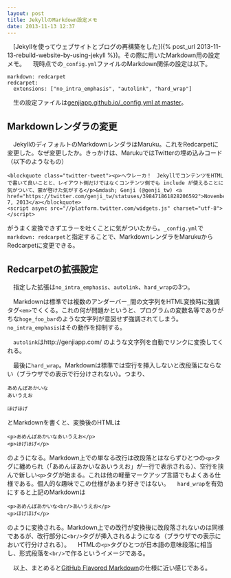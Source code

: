 ```yaml
---
layout: post
title: JekyllのMarkdown設定メモ
date: 2013-11-13 12:37
---
```

　[Jekyllを使ってウェブサイトとブログの再構築をした]({% post_url 2013-11-13-rebuild-website-by-using-jekyll %})。その際に用いたMarkdown用の設定メモ。
　現時点での`_config.yml`ファイルのMarkdown関係の設定は以下。

```
markdown: redcarpet
redcarpet:
  extensions: ["no_intra_emphasis", "autolink", "hard_wrap"]
```

　生の設定ファイルは[genjiapp.github.io/_config.yml at master](https://github.com/GenjiApp/genjiapp.github.io/blob/master/_config.yml)。

## Markdownレンダラの変更

　JekyllのディフォルトのMarkdownレンダラはMaruku。これをRedcarpetに変更した。なぜ変更したか。きっかけは、MarukuではTwitterの埋め込みコード（以下のようなもの）

```
<blockquote class="twitter-tweet"><p>ヘウレーカ！　JekyllでコンテンツをHTMLで書いて良いことと、レイアウト側だけではなくコンテンツ側でも include が使えることに気がついて、蒙が啓けた気がする</p>&mdash; Genji (@genji_tw) <a href="https://twitter.com/genji_tw/statuses/398471861828206592">November 7, 2013</a></blockquote>
<script async src="//platform.twitter.com/widgets.js" charset="utf-8"></script>
```

がうまく変換できずエラーを吐くことに気がついたから。`_config.yml`で`markdown: redcarpet`と指定することで、MarkdownレンダラをMarukuからRedcarpetに変更できる。

## Redcarpetの拡張設定

　指定した拡張は`no_intra_emphasis`、`autolink`、`hard_wrap`の3つ。

　Markdownは標準では複数のアンダーバー`_`間の文字列をHTML変換時に強調タグ`<em>`でくくる。これの何が問題かというと、プログラムの変数名等でありがちな`hoge_foo_bar`のような文字列が意図せず強調されてしまう。`no_intra_emphasis`はその動作を抑制する。

　`autolink`はhttp://genjiapp.com/ のような文字列を自動でリンクに変換してくれる。

　最後に`hard_wrap`。Markdownは標準では空行を挿入しないと改段落にならない（ブラウザでの表示で行分けされない）。つまり、

```
あめんぼあかいな
あいうえお

ほげほげ
```

とMarkdownを書くと、変換後のHTMLは

```
<p>あめんぼあかいなあいうえお</p>
<p>ほげほげ</p>
```

のようになる。Markdown上での単なる改行は改段落とはならずひとつの`<p>`タグに纏められ（「あめんぼあかいなあいうえお」が一行で表示される）、空行を挟んで新しい`<p>`タグが始まる。これは他の軽量マークアップ言語でもよくある仕様である。個人的な趣味でこの仕様があまり好きではない。
　`hard_wrap`を有効にすると上記のMarkdownは

```
<p>あめんぼあかいな<br/>あいうえお</p>
<p>ほげほげ</p>
```

のように変換される。Markdown上での改行が変換後に改段落されないのは同様であるが、改行部分に`<br/>`タグが挿入されるようになる（ブラウザでの表示において行分けされる）。
　HTMLの`<p>`タグひとつが日本語の意味段落に相当し、形式段落を`<br/>`で作るというイメージである。

　以上、まとめると[GitHub Flavored Markdown](https://help.github.com/articles/github-flavored-markdown)の仕様に近い感じである。

